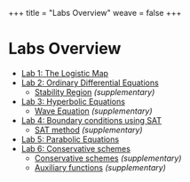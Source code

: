 +++
title = "Labs Overview"
weave = false
+++

# Labs Overview

- [Lab 1: The Logistic Map](/labs/01/)
- [Lab 2: Ordinary Differential Equations](/labs/02/)
  - [Stability Region](/labs/02-sr) _(supplementary)_
- [Lab 3: Hyperbolic Equations](/labs/03)
  - [Wave Equation](/labs/03-we) _(supplementary)_
- [Lab 4: Boundary conditions using SAT](/labs/04)
  - [SAT method](/labs/04-SAT) _(supplementary)_
- [Lab 5: Parabolic Equations](/labs/05)
- [Lab 6: Conservative schemes](/labs/06)
  - [Conservative schemes](/labs/06-CS) _(supplementary)_
  - [Auxiliary functions](/labs/06-SU) _(supplementary)_
